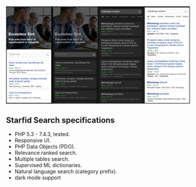 ![Starfid Search](https://raw.githubusercontent.com/starfid/search/master/preview.png)

## Starfid Search specifications
- PHP 5.3 - 7.4.3, tested.
- Responsive UI.
- PHP Data Objects (PDO).
- Relevance ranked search.
- Multiple tables search.
- Supervised ML dictionaries.
- Natural language search (category prefix).
- dark mode support
